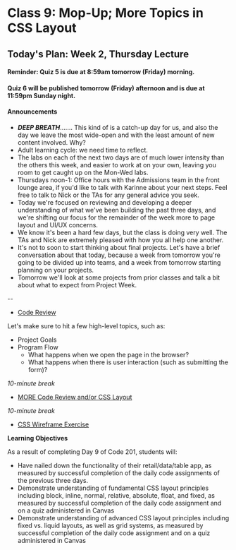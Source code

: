 # Class 9: Mop-Up; More Topics in CSS Layout

<a id="top"></a>
## Today's Plan: Week 2, Thursday Lecture

#### Reminder: Quiz 5 is due at 8:59am tomorrow (Friday) morning.

#### Quiz 6 will be published tomorrow (Friday) afternoon and is due at 11:59pm Sunday night.

#### Announcements
 - ***DEEP BREATH***....... This kind of is a catch-up day for us, and also the day we leave the most wide-open and with the least amount of new content involved. Why?
  - Adult learning cycle: we need time to reflect.
  - The labs on each of the next two days are of much lower intensity than the others this week, and easier to work at on your own, leaving you room to get caught up on the Mon-Wed labs.
 - Thursdays noon-1: Office hours with the Admissions team in the front lounge area, if you'd like to talk with Karinne about your next steps. Feel free to talk to Nick or the TAs for any general advice you seek.
 - Today we're focused on reviewing and developing a deeper understanding of what we've been building the past three days, and we're shifting our focus for the remainder of the week more to page layout and UI/UX concerns.
 - We know it's been a hard few days, but the class is doing very well. The TAs and Nick are extremely pleased with how you all help one another.
 - It's not to soon to start thinking about final projects. Let's have a brief conversation about that today, because a week from tomorrow you're going to be divided up into teams, and  a week from tomorrow starting planning on your projects.
 - Tomorrow we'll look at some projects from prior classes and talk a bit about what to expect from Project Week.

--

- [Code Review](#codereview)

Let's make sure to hit a few high-level topics, such as:

  - Project Goals
  - Program Flow
    - What happens when we open the page in the browser?
    - What happens when there is user interaction (such as submitting the form)?

*10-minute break*

- [MORE Code Review and/or CSS Layout](#codereview)

*10-minute break*

- [CSS Wireframe Exercise](#css)


**Learning Objectives**

As a result of completing Day 9 of Code 201, students will:

- Have nailed down the functionality of their retail/data/table app, as measured by successful completion of the daily code assignments of the previous three days.
- Demonstrate understanding of fundamental CSS layout principles including block, inline, normal, relative, absolute, float, and fixed, as measured by successful completion of the daily code assignment and on a quiz administered in Canvas
- Demonstrate understanding of advanced CSS layout principles including fixed vs. liquid layouts, as well as grid systems, as measured by successful completion of the daily code assignment and on a quiz administered in Canvas

